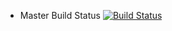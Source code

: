 - Master Build Status [![Build Status](https://www.travis-ci.com/Jack2680/semagain.svg?branch=master)](https://www.travis-ci.com/Jack2680/semagain)
